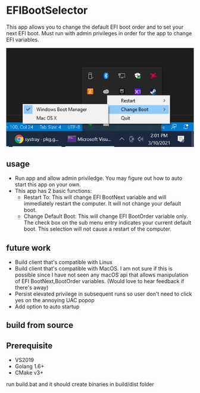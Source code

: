 # EFIBootSelector

This app allows you to change the default EFI boot order and to set your next EFI boot. Must run with admin privileges in order for the app to change EFI variables.

![](https://github.com/TaiPhamD/EFIBootSelector/blob/main/efi_boot.png)

## usage

- Run app and allow admin priviledge. You may figure out how to auto start this app on your own.
- This app has 2 basic functions:
   - Restart To: This will change EFI BootNext variable and will immediately restart the computer. It will not change your default boot.
   - Change Default Boot: This will change EFI BootOrder variable only. The check box on the sub menu entry indicates your current default boot. This selection will not cause a restart of the computer.

## future work

- Build client that's compatible with Linux 
- Build client that's compatible with MacOS. I am not sure if this is possible since I have not seen any macOS api that allows manipulation of EFI BootNext,BootOrder variables.
 (Would love to hear feedback if there's away)
- Persist elevated privilege in subsequent runs so user don't need to click yes on the annoying UAC popop
- Add option to auto startup 

## build from source

## Prerequisite

- VS2019
- Golang 1.6+
- CMake v3+

run build.bat and it should create binaries in build/dist folder
